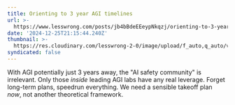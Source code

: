 ```yaml
---
title: Orienting to 3 year AGI timelines
url: >-
  https://www.lesswrong.com/posts/jb4bBdeEEeypNkqzj/orienting-to-3-year-agi-timelines
date: '2024-12-25T21:15:44.240Z'
thumbnail: >-
  https://res.cloudinary.com/lesswrong-2-0/image/upload/f_auto,q_auto/v1/mirroredImages/jb4bBdeEEeypNkqzj/h8pffleqjmze4cbnt9ge
syndicated: false
---
```

With AGI potentially just 3 years away, the "AI safety community" is irrelevant.  Only those *inside* leading AGI labs have any real leverage. Forget long-term plans, speedrun everything.  We need a sensible takeoff plan *now*, not another theoretical framework.
